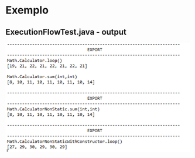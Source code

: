 # Exemplo
## ExecutionFlowTest.java - output
![ExecutionFlowTest.java - Output](https://github.com/williamniemiec/ExecutionFlow/blob/master/media/examples/ExecutionFlowTest_output.png)
